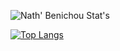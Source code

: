 ![Nath' Benichou Stat's](https://github-readme-stats.vercel.app/api?username=Golem97&show_icons=true&theme=Gradient)

[![Top Langs](https://github-readme-stats.vercel.app/api/top-langs/?username=Golem97&layout=compact&theme=Gradient)](https://github.com/Golem97/github-readme-stats)
